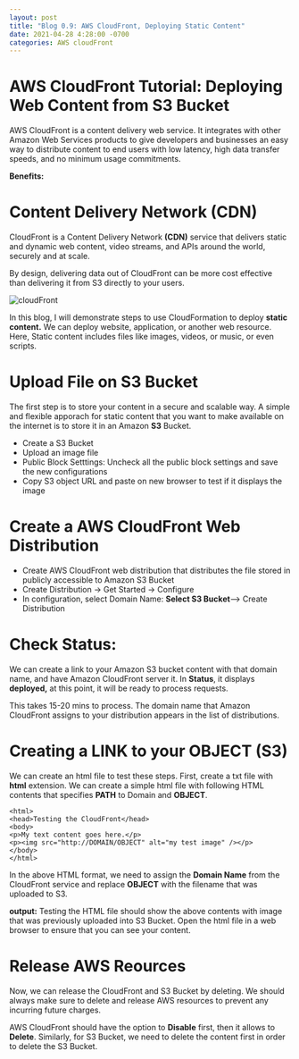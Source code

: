 ```yaml
---
layout: post
title: "Blog 0.9: AWS CloudFront, Deploying Static Content"
date: 2021-04-28 4:28:00 -0700
categories: AWS cloudFront
---
```


# AWS CloudFront Tutorial: Deploying Web Content from S3 Bucket

AWS CloudFront is a content delivery web service. It integrates with other Amazon Web Services 
products to give developers and businesses an easy way to distribute content to end users with 
low latency, high data transfer speeds, and no minimum usage commitments.

**Benefits:**

# Content Delivery Network (CDN)

CloudFront is a Content Delivery Network **(CDN)** service that delivers static and dynamic web content, video streams, and APIs
around the world, securely and at scale. 

By design, delivering data out of CloudFront can be more cost effective than delivering it from S3 directly to your users.

![cloudFront](/assets/images/spring_21/blog_9/cloudFront.png)

In this blog, I will demonstrate steps to use CloudFormation to deploy **static content.**
We can deploy website, application, or another web resource. Here, Static content includes files like images, videos, or
music, or even scripts. 

# Upload File on S3 Bucket

The first step is to store your content in a secure and scalable way. A simple and flexible apporach for static content that
you want to make available on the internet is to store it in an Amazon **S3** Bucket.

* Create a S3 Bucket
* Upload an image file
* Public Block Setttings: Uncheck all the public block settings and save the new configurations
* Copy S3 object URL and paste on new browser to test if it displays the image

# Create a AWS CloudFront Web Distribution

* Create AWS CloudFront web distribution that distributes the file stored in publicly accessible to Amazon S3 Bucket
* Create Distribution -> Get Started -> Configure
* In configuration, select Domain Name: **Select S3 Bucket**--> Create Distribution

# Check Status:

We can create a link to your Amazon S3 bucket content with that domain name, and have Amazon CloudFront server it.
In **Status**, it displays **deployed,** at this point, it will be ready to process requests. 

This takes 15-20 mins to process. The domain name that Amazon CloudFront assigns to your distribution appears in the list of
distributions.

# Creating a LINK to your OBJECT (S3)

We can create an html file to test these steps. First, create a txt file with **html** extension. We can create 
a simple html file with following HTML contents that specifies **PATH** to Domain and **OBJECT**.

```
<html>
<head>Testing the CloudFront</head>
<body>
<p>My text content goes here.</p>
<p><img src="http://DOMAIN/OBJECT" alt="my test image" /></p>
</body>
</html>

```  
In the above HTML format, we need to assign the **Domain Name** from the CloudFront service and replace **OBJECT** with the 
filename that was uploaded to S3.

**output:** Testing the HTML file should show the above contents with image that was previously uploaded into S3 Bucket.
Open the html file in a web browser to ensure that you can see your content.

# Release AWS Reources

Now, we can release the CloudFront and S3 Bucket by deleting. We should always make sure to delete and release AWS resources 
to prevent any incurring future charges.

AWS CloudFront should have the option to **Disable** first, then it allows to **Delete**. Similarly, for S3 Bucket, 
we need to delete the content first in order to delete the S3 Bucket.

